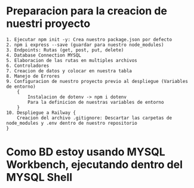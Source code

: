 # Preparacion para la creacion de nuestri proyecto
    1. Ejecutar npm init -y: Crea nuestro package.json por defecto
    2. npm i express --save (guardar para nuestro node_modules)
    3. Endpoints: Rutas (get, post, put, delete)
    4. Database Connection MYSQL
    5. Elaboracion de las rutas en multiples archivos
    6. Controladores
    7. Creacion de datos y colocar en nuestra tabla
    8. Manejo de Errores
    9. Configuracion de nuestro proyecto previo al despliegue (Variables de entorno)
        {
            Instalacion de dotenv -> npm i dotenv
            Para la definicion de nuestras variables de entorno
        }
    10. Despliegue a Railway {
        Creacion del archivo .gitignore: Descartar las carpetas de node_modules y .env dentro de nuestro repositorio
    }




# Como BD estoy usando MYSQL Workbench, ejecutando dentro del MYSQL Shell